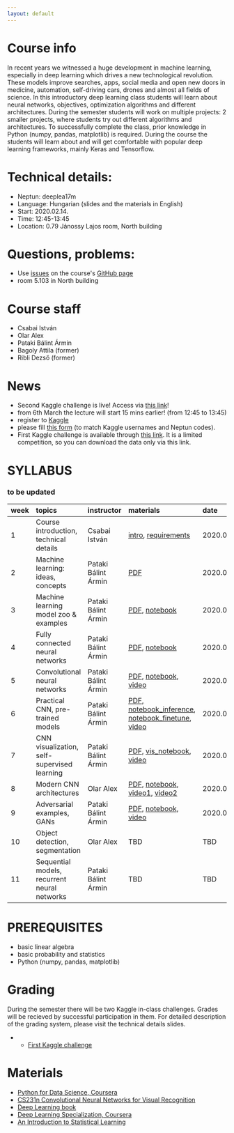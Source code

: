 ```yaml
---
layout: default
---
```


# Course info
In recent years we witnessed a huge development in machine learning, especially in deep learning which drives a new technological revolution. These models improve searches, apps, social media and open new doors in medicine, automation, self-driving cars, drones and almost all fields of science. In this introductory deep learning class students will learn about neural networks, objectives, optimization algorithms and different architectures. During the semester students will work on multiple projects: 2 smaller projects, where students try out different algorithms and architectures. To successfully complete the class, prior knowledge in Python (numpy, pandas, matplotlib) is required. During the course the students will learn about and will get comfortable with popular deep learning frameworks, mainly Keras and Tensorflow.

# Technical details:
- Neptun: deeplea17m
- Language: Hungarian (slides and the materials in English)
- Start: 2020.02.14.
- Time: 12:45-13:45
- Location: 0.79 Jánossy Lajos room, North building

# Questions, problems:
- Use [issues](https://guides.github.com/features/issues/) on the course's [GitHub page](https://github.com/patbaa/physdl/)
- room 5.103 in North building

# Course staff
 - Csabai István
 - Olar Alex
 - Pataki Bálint Ármin
 - Bagoly Attila (former)
 - Ribli Dezső (former)

# News
 - Second Kaggle challenge is live! Access via [this link](https://www.kaggle.com/t/75353561d50449c78936a39eb226894f)!
 - from 6th March the lecture will start 15 mins earlier! (from 12:45 to 13:45)
 - register to [Kaggle](https://www.kaggle.com/)
 - please fill [this form](https://docs.google.com/forms/d/e/1FAIpQLSe03Mx6xKUo1HD46aaU1WtlxbYvU_kBF9bXEkW1mmkQxvl-Yg/viewform?usp=sf_link) (to match Kaggle usernames and Neptun codes).
 - First Kaggle challenge is available through [this link](https://www.kaggle.com/t/93653e153ffb4114b96034c21010bc6e). It is a limited competition, so you can download the data only via this link.

# SYLLABUS
### to be updated

| week        | topics          | instructor | materials | date |
|:-------------|:------------------|:------|:------|:------|
|  1 | Course introduction, technical details         | Csabai István       | [intro](http://patbaa.web.elte.hu/physdl/01_intro.pdf), [requirements](http://patbaa.web.elte.hu/physdl/01_requirements.pdf) | 2020.02.14. |
|  2 | Machine learning: ideas, concepts              | Pataki Bálint Ármin | [PDF](http://patbaa.web.elte.hu/physdl/02_ml_intro.pdf) | 2020.02.21. |
|  3 | Machine learning model zoo & examples          | Pataki Bálint Ármin | [PDF](http://patbaa.web.elte.hu/physdl/03_ml_model_zoo.pdf), [notebook](https://colab.research.google.com/github/patbaa/demo_notebooks/blob/master/ML_model_zoo.ipynb) | 2020.02.28. |
|  4 | Fully connected neural networks                | Pataki Bálint Ármin | [PDF](http://patbaa.web.elte.hu/physdl/04_fully_connected.pdf), [notebook](https://colab.research.google.com/github/patbaa/demo_notebooks/blob/master/fully_connected.ipynb) | 2020.03.06. |
|  5 | Convolutional neural networks                  | Pataki Bálint Ármin | [PDF](http://patbaa.web.elte.hu/physdl/05_convolution_cnn.pdf), [notebook](https://colab.research.google.com/github/patbaa/demo_notebooks/blob/master/first_cnn.ipynb), [video](https://www.youtube.com/watch?v=MHG2_o83ZiQ) | 2020.03.27. |
|  6 | Practical CNN, pre-trained models              | Pataki Bálint Ármin | [PDF](http://patbaa.web.elte.hu/physdl/06_practical.pdf), [notebook_inference](https://colab.research.google.com/github/patbaa/demo_notebooks/blob/master/cnn_inference.ipynb), [notebook_finetune](https://colab.research.google.com/github/patbaa/demo_notebooks/blob/master/cnn_fine_tuning.ipynb), [video](https://youtu.be/OJSzO_M3P7Q) | 2020.04.03. |
|  7 | CNN visualization, self-supervised learning    | Pataki Bálint Ármin | [PDF](http://patbaa.web.elte.hu/physdl/07_cnn_vis_deeplea17em.pdf), [vis_notebook](https://github.com/patbaa/demo_notebooks/blob/master/CNN_vis.ipynb), [video](https://youtu.be/ivNm20oBraA) | 2020.04.17. |
|  8 | Modern CNN architectures                       | Olar Alex           | [PDF](http://patbaa.web.elte.hu/physdl/08_modern_cnn_architectures.pdf), [notebook](https://github.com/qbeer/small-projects/blob/master/08_modern_cnn_architectures/dl_architectures.ipynb), [video1](https://youtu.be/0QAnRurI2N8), [video2](https://youtu.be/0QaP2wcyAug) | 2020.04.24. |
|  9 | Adversarial examples, GANs                     | Pataki Bálint Ármin | [PDF](http://patbaa.web.elte.hu/physdl/09_adversarial_GAN_deeplea17em.pdf), [notebook](https://github.com/patbaa/demo_notebooks/blob/master/adversarial.ipynb), [video](https://youtu.be/3061nTJ0Vuk) | 2020.05.05. |
| 10 | Object detection, segmentation                 | Olar Alex           | TBD | TBD |
| 11 | Sequential models, recurrent neural networks   | Pataki Bálint Ármin | TBD | TBD |

# PREREQUISITES
 - basic linear algebra
 - basic probability and statistics
 - Python (numpy, pandas, matplotlib)

# Grading
During the semester there will be two Kaggle in-class challenges. Grades will be recieved by successful participation in them. For detailed description of the grading system, please visit the technical details slides.
 -  - [First Kaggle challenge](https://www.kaggle.com/t/93653e153ffb4114b96034c21010bc6e)

# Materials
 - [Python for Data Science, Coursera](https://www.coursera.org/learn/python-for-applied-data-science)
 - [CS231n Convolutional Neural Networks for Visual Recognition](http://cs231n.stanford.edu/)
 - [Deep Learning book](http://www.deeplearningbook.org/)
 - [Deep Learning Specialization, Coursera](https://www.coursera.org/specializations/deep-learning)
 - [An Introduction to Statistical Learning](http://www-bcf.usc.edu/~gareth/ISL/)
